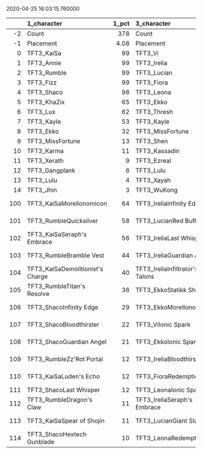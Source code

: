
2020-04-25 16:03:15.760000

|     | 1_character                      |   1_pct | 3_character                     |   3_pct | 5_character                    |   5_pct | 2_character                      |   2_pct | 4_character                      |   4_pct |
|----:|:---------------------------------|--------:|:--------------------------------|--------:|:-------------------------------|--------:|:---------------------------------|--------:|:---------------------------------|--------:|
|  -2 | Count                            |  378    | Count                           |  298    | Count                          |  548    | Count                            |  866    | Count                            |  471    |
|  -1 | Placement                        |    4.08 | Placement                       |    4.26 | Placement                      |    4.54 | Placement                        |    4.57 | Placement                        |    4.58 |
|   0 | TFT3_KaiSa                       |   99    | TFT3_Vi                         |  100    | TFT3_Jhin                      |   96    | TFT3_Blitzcrank                  |   48    | TFT3_Shen                        |   91    |
|   1 | TFT3_Annie                       |   99    | TFT3_Irelia                     |  100    | TFT3_Ashe                      |   94    | TFT3_ChoGath                     |   47    | TFT3_Kayle                       |   57    |
|   2 | TFT3_Rumble                      |   99    | TFT3_Lucian                     |  100    | TFT3_Karma                     |   92    | TFT3_Ezreal                      |   47    | TFT3_WuKong                      |   53    |
|   3 | TFT3_Fizz                        |   99    | TFT3_Fiora                      |   99    | TFT3_Lux                       |   78    | TFT3_Vi                          |   47    | TFT3_Kassadin                    |   52    |
|   4 | TFT3_Shaco                       |   98    | TFT3_Leona                      |   99    | TFT3_Lulu                      |   73    | TFT3_Jinx                        |   47    | TFT3_Blitzcrank                  |   51    |
|   5 | TFT3_KhaZix                      |   65    | TFT3_Ekko                       |   94    | TFT3_Xerath                    |   72    | TFT3_Malphite                    |   46    | TFT3_MasterYi                    |   50    |
|   6 | TFT3_Lux                         |   62    | TFT3_Thresh                     |   72    | TFT3_Mordekaiser               |   70    | TFT3_MissFortune                 |   42    | TFT3_Yasuo                       |   50    |
|   7 | TFT3_Kayle                       |   53    | TFT3_Kayle                      |   59    | TFT3_Shaco                     |   61    | TFT3_Graves                      |   37    | TFT3_MissFortune                 |   48    |
|   8 | TFT3_Ekko                        |   32    | TFT3_MissFortune                |   51    | TFT3_JarvanIV                  |   57    | TFT3_Neeko                       |   35    | TFT3_Thresh                      |   47    |
|   9 | TFT3_MissFortune                 |   13    | TFT3_Shen                       |   24    | TFT3_WuKong                    |   25    | TFT3_Soraka                      |   30    | TFT3_Sona                        |   46    |
|  10 | TFT3_Karma                       |   11    | TFT3_Kassadin                   |   21    | TFT3_Jayce                     |   22    | TFT3_Rakan                       |   28    | TFT3_Ezreal                      |   42    |
|  11 | TFT3_Xerath                      |    9    | TFT3_Ezreal                     |   12    | TFT3_Kassadin                  |   21    | TFT3_XinZhao                     |   27    | TFT3_Lulu                        |   34    |
|  12 | TFT3_Gangplank                   |    6    | TFT3_Lulu                       |    8    | TFT3_Thresh                    |   18    | TFT3_Zoe                         |   24    | TFT3_Xayah                       |   34    |
|  13 | TFT3_Lulu                        |    4    | TFT3_Xayah                      |    8    | TFT3_Poppy                     |   13    | TFT3_Ahri                        |   24    | TFT3_Karma                       |   29    |
|  14 | TFT3_Jhin                        |    3    | TFT3_WuKong                     |    6    | TFT3_Leona                     |    8    | TFT3_Syndra                      |   24    | TFT3_Irelia                      |   25    |
| 100 | TFT3_KaiSaMorellonomicon         |   64    | TFT3_IreliaInfinity Edge        |   93    | TFT3_JhinRunaan's Hurricane    |   49    | TFT3_JinxGiant Slayer            |   41    | TFT3_KayleGuinsoo's Rageblade    |   37    |
| 101 | TFT3_RumbleQuicksilver           |   58    | TFT3_LucianRed Buff             |   51    | TFT3_JhinGuardian Angel        |   46    | TFT3_JinxRed Buff                |   27    | TFT3_KayleGuardian Angel         |   33    |
| 102 | TFT3_KaiSaSeraph's Embrace       |   56    | TFT3_IreliaLast Whisper         |   38    | TFT3_XerathGuinsoo's Rageblade |   38    | TFT3_SyndraSeraph's Embrace      |   22    | TFT3_MasterYiQuicksilver         |   31    |
| 103 | TFT3_RumbleBramble Vest          |   44    | TFT3_IreliaGuardian Angel       |   33    | TFT3_JhinInfinity Edge         |   33    | TFT3_JinxGuardian Angel          |   16    | TFT3_MasterYiGuinsoo's Rageblade |   28    |
| 104 | TFT3_KaiSaDemolitionist's Charge |   40    | TFT3_IreliaInfiltrator's Talons |   24    | TFT3_ShacoGuardian Angel       |   27    | TFT3_RakanSpear of Shojin        |   12    | TFT3_KayleRapid Firecannon       |   22    |
| 105 | TFT3_RumbleTitan's Resolve       |   36    | TFT3_EkkoStatikk Shiv           |   18    | TFT3_JhinLast Whisper          |   27    | TFT3_SyndraChalice of Favor      |   12    | TFT3_MasterYiBramble Vest        |   16    |
| 106 | TFT3_ShacoInfinity Edge          |   29    | TFT3_EkkoMorellonomicon         |   16    | TFT3_XerathQuicksilver         |   25    | TFT3_NeekoGuardian Angel         |   10    | TFT3_YasuoGuardian Angel         |   14    |
| 107 | TFT3_ShacoBloodthirster          |   22    | TFT3_ViIonic Spark              |   15    | TFT3_JhinTrap Claw             |   24    | TFT3_DariusRabadon's Deathcap    |   10    | TFT3_KayleHand Of Justice        |   13    |
| 108 | TFT3_ShacoGuardian Angel         |   21    | TFT3_EkkoIonic Spark            |   13    | TFT3_ShacoBloodthirster        |   14    | TFT3_MissFortuneSeraph's Embrace |   10    | TFT3_KayleQuicksilver            |   13    |
| 109 | TFT3_RumbleZz'Rot Portal         |   12    | TFT3_IreliaBloodthirster        |   13    | TFT3_XerathGuardian Angel      |   12    | TFT3_JinxTrap Claw               |   10    | TFT3_YasuoHand Of Justice        |   12    |
| 110 | TFT3_KaiSaLuden's Echo           |   12    | TFT3_FioraRedemption            |   12    | TFT3_XerathMorellonomicon      |   10    | TFT3_ViIonic Spark               |   10    | TFT3_YasuoSpear of Shojin        |   12    |
| 111 | TFT3_ShacoLast Whisper           |   12    | TFT3_LeonaIonic Spark           |   12    | TFT3_JarvanIVZz'Rot Portal     |   10    | TFT3_MissFortuneQuicksilver      |    9    | TFT3_YasuoBloodthirster          |   10    |
| 112 | TFT3_RumbleDragon's Claw         |   11    | TFT3_IreliaSeraph's Embrace     |   12    | TFT3_AsheDark Star's Heart     |   10    | TFT3_NeekoZz'Rot Portal          |    9    | TFT3_MasterYiRapid Firecannon    |   10    |
| 113 | TFT3_KaiSaSpear of Shojin        |   11    | TFT3_LucianGiant Slayer         |   12    | TFT3_XerathRabadon's Deathcap  |   10    | TFT3_XinZhaoBramble Vest         |    8    | TFT3_YasuoInfinity Edge          |    9    |
| 114 | TFT3_ShacoHextech Gunblade       |   10    | TFT3_LeonaRedemption            |   11    | TFT3_JarvanIVRedemption        |    9    | TFT3_RakanMorellonomicon         |    8    | TFT3_ShenRedemption              |    9    |
